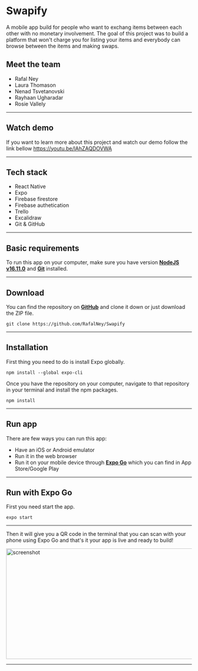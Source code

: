 # Swapify

A mobile app build for people who want to exchang items between each other with no monetary involvement. The goal of this project was to build a platform that won't charge you for listing your items and everybody can browse between the items and making swaps.

## Meet the team

- Rafal Ney
- Laura Thomason
- Nenad Tsvetanovski
- Rayhaan Ugharadar
- Rosie Vallely

---

## Watch demo

If you want to learn more about this project and watch our demo follow the link bellow
https://youtu.be/lAhZAQDOVWA

---

## Tech stack

- React Native
- Expo
- Firebase firestore
- Firebase authetication
- Trello
- Excalidraw
- Git & GitHub

---

## Basic requirements

To run this app on your computer, make sure you have version [**NodeJS v16.11.0**](https://nodejs.org/en/) and [**Git**](https://git-scm.com) installed.

---

## Download

You can find the repository on [**GitHub**](https://github.com/RafalNey/Swapify) and clone it down or just download the ZIP file.

```
git clone https://github.com/RafalNey/Swapify

```

---

## Installation

First thing you need to do is install Expo globally.

```
npm install --global expo-cli
```

Once you have the repository on your computer, navigate to that repository in your terminal and install the npm packages.

```
npm install
```

---

## Run app

There are few ways you can run this app:

- Have an iOS or Android emulator
- Run it in the web browser
- Run it on your mobile device through [**Expo Go**](https://expo.dev/client) which you can find in App Store/Google Play

---

## Run with Expo Go

First you need start the app.

```
expo start
```

---

Then it will give you a QR code in the terminal that you can scan with your phone using Expo Go and that's it your app is live and ready to build!

<img src="images/QR.png" alt="screenshot" width="600" height="300"/>

---
